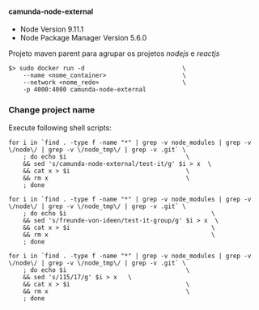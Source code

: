 #### camunda-node-external
- Node Version 9.11.1
- Node Package Manager Version 5.6.0

Projeto maven parent para agrupar os projetos *nodejs* e *reactjs*

```
$> sudo docker run -d                           \
    --name <nome_container>                     \
    --network <nome_rede>                       \
    -p 4000:4000 camunda-node-external
```

### Change project name

Execute following shell scripts:
```
for i in `find . -type f -name "*" | grep -v node_modules | grep -v \/node\/ | grep -v \/node_tmp\/ | grep -v .git` \
    ; do echo $i                                 \
    && sed 's/camunda-node-external/test-it/g' $i > x  \
    && cat x > $i                                \
    && rm x                                      \
    ; done
```

```
for i in `find . -type f -name "*" | grep -v node_modules | grep -v \/node\/ | grep -v \/node_tmp\/ | grep -v .git` \
    ; do echo $i                                        \
    && sed 's/freunde-von-ideen/test-it-group/g' $i > x  \
    && cat x > $i                                       \
    && rm x                                             \
    ; done
```

```
for i in `find . -type f -name "*" | grep -v node_modules | grep -v \/node\/ | grep -v \/node_tmp\/ | grep -v .git` \
    ; do echo $i                                 \
    && sed 's/115/17/g' $i > x   \
    && cat x > $i                                \
    && rm x                                      \
    ; done
```
